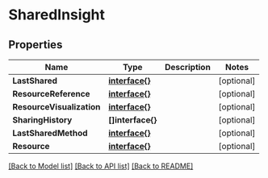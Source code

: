 # SharedInsight

## Properties

Name | Type | Description | Notes
------------ | ------------- | ------------- | -------------
**LastShared** | [**interface{}**](.md) |  | [optional] 
**ResourceReference** | [**interface{}**](.md) |  | [optional] 
**ResourceVisualization** | [**interface{}**](.md) |  | [optional] 
**SharingHistory** | **[]interface{}** |  | [optional] 
**LastSharedMethod** | [**interface{}**](.md) |  | [optional] 
**Resource** | [**interface{}**](.md) |  | [optional] 

[[Back to Model list]](../README.md#documentation-for-models) [[Back to API list]](../README.md#documentation-for-api-endpoints) [[Back to README]](../README.md)


